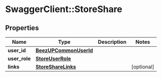 # SwaggerClient::StoreShare

## Properties
Name | Type | Description | Notes
------------ | ------------- | ------------- | -------------
**user_id** | [**BeezUPCommonUserId**](BeezUPCommonUserId.md) |  | 
**user_role** | [**StoreUserRole**](StoreUserRole.md) |  | 
**links** | [**StoreShareLinks**](StoreShareLinks.md) |  | [optional] 


